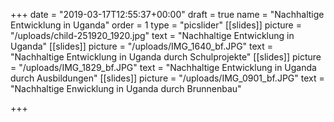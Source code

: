 +++
date = "2019-03-17T12:55:37+00:00"
draft = true
name = "Nachhaltige Entwicklung in Uganda"
order = 1
type = "picslider"
[[slides]]
picture = "/uploads/child-251920_1920.jpg"
text = "Nachhaltige Entwicklung in Uganda"
[[slides]]
picture = "/uploads/IMG_1640_bf.JPG"
text = "Nachhaltige Entwicklung in Uganda durch Schulprojekte"
[[slides]]
picture = "/uploads/IMG_1829_bf.JPG"
text = "Nachhaltige Entwicklung in Uganda durch Ausbildungen"
[[slides]]
picture = "/uploads/IMG_0901_bf.JPG"
text = "Nachhaltige Enwicklung in Uganda durch Brunnenbau"

+++
